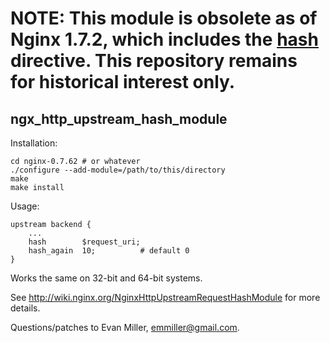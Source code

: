 NOTE: This module is obsolete as of Nginx 1.7.2, which includes the [hash](http://nginx.org/r/hash) directive. This repository remains for historical interest only.
==

ngx_http_upstream_hash_module
--

Installation:

    cd nginx-0.7.62 # or whatever
    ./configure --add-module=/path/to/this/directory
    make
    make install

Usage:

    upstream backend {
        ...
        hash        $request_uri;
        hash_again  10;          # default 0
    }

Works the same on 32-bit and 64-bit systems.

See http://wiki.nginx.org/NginxHttpUpstreamRequestHashModule for more details.

Questions/patches to Evan Miller, emmiller@gmail.com.
